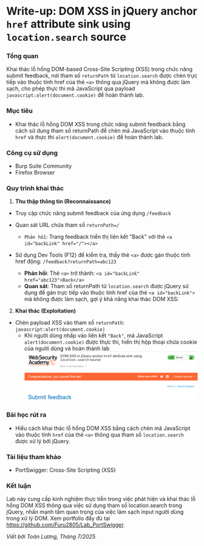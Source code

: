 # Write-up: DOM XSS in jQuery anchor `href` attribute sink using `location.search` source

### Tổng quan
Khai thác lỗ hổng DOM-based Cross-Site Scripting (XSS) trong chức năng submit feedback, nơi tham số `returnPath` từ `location.search` được chèn trực tiếp vào thuộc tính href của thẻ `<a>` thông qua jQuery mà không được làm sạch, cho phép thực thi mã JavaScript qua payload `javascript:alert(document.cookie)` để hoàn thành lab.

### Mục tiêu
- Khai thác lỗ hổng DOM XSS trong chức năng submit feedback bằng cách sử dụng tham số returnPath để chèn mã JavaScript vào thuộc tính `href` và thực thi `alert(document.cookie)` để hoàn thành lab.

### Công cụ sử dụng
- Burp Suite Community
- Firefox Browser

### Quy trình khai thác
1. **Thu thập thông tin (Reconnaissance)**
- Truy cập chức năng submit feedback của ứng dụng `/feedback`
- Quan sát URL chứa tham số `returnPath=/`
    - `Phản hồi`: Trang feedback hiển thị liên kết "Back" với thẻ
        `<a id="backLink" href="/"></a>`

- Sử dụng Dev Tools (F12) để kiểm tra, thấy thẻ `<a>` được gán thuộc tính href động: `/feedback?returnPath=abc123`
    - **Phản hồi**: Thẻ `<a>` trở thành:
        `<a id="backLink" href="abc123">Back</a>`
    - **Quan sát**: Tham số returnPath từ `location.search` được jQuery sử dụng để gán trực tiếp vào thuộc tính href của thẻ `<a id="backLink">` mà không được làm sạch, gợi ý khả năng khai thác DOM XSS:

2. **Khai thác (Exploitation)**
- Chèn payload XSS vào tham số `returnPath`: `javascript:alert(document.cookie)`
    - Khi người dùng nhấp vào liên kết `"Back"`, mã JavaScript `alert(document.cookie)` được thực thi, hiển thị hộp thoại chứa cookie của người dùng và hoàn thành lab
        ![solved](./images/1_solved.png)
    
### Bài học rút ra
- Hiểu cách khai thác lỗ hổng DOM XSS bằng cách chèn mã JavaScript vào thuộc tính `href` của thẻ `<a>` thông qua tham số `location.search` được xử lý bởi jQuery.

### Tài liệu tham khảo
- PortSwigger: Cross-Site Scripting (XSS)

### Kết luận
Lab này cung cấp kinh nghiệm thực tiễn trong việc phát hiện và khai thác lỗ hổng DOM XSS thông qua việc sử dụng tham số location.search trong jQuery, nhấn mạnh tầm quan trọng của việc làm sạch input người dùng trong xử lý DOM. Xem portfolio đầy đủ tại https://github.com/Furu2805/Lab_PortSwigger.

*Viết bởi Toàn Lương, Tháng 7/2025.*